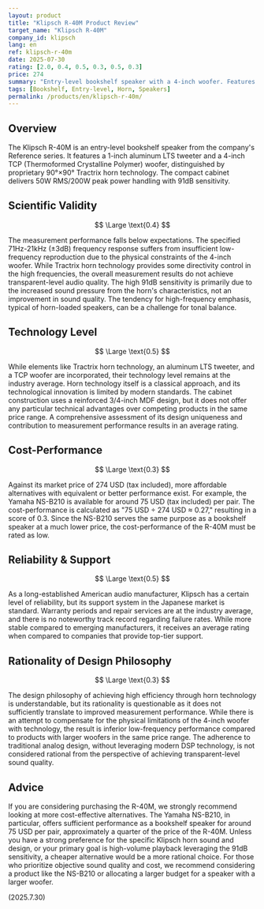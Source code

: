```yaml
---
layout: product
title: "Klipsch R-40M Product Review"
target_name: "Klipsch R-40M"
company_id: klipsch
lang: en
ref: klipsch-r-40m
date: 2025-07-30
rating: [2.0, 0.4, 0.5, 0.3, 0.5, 0.3]
price: 274
summary: "Entry-level bookshelf speaker with a 4-inch woofer. Features Tractrix horn technology but measurement performance is below average with poor cost-performance."
tags: [Bookshelf, Entry-level, Horn, Speakers]
permalink: /products/en/klipsch-r-40m/
---
```


## Overview

The Klipsch R-40M is an entry-level bookshelf speaker from the company's Reference series. It features a 1-inch aluminum LTS tweeter and a 4-inch TCP (Thermoformed Crystalline Polymer) woofer, distinguished by proprietary 90°×90° Tractrix horn technology. The compact cabinet delivers 50W RMS/200W peak power handling with 91dB sensitivity.

## Scientific Validity

$$ \Large \text{0.4} $$

The measurement performance falls below expectations. The specified 71Hz-21kHz (±3dB) frequency response suffers from insufficient low-frequency reproduction due to the physical constraints of the 4-inch woofer. While Tractrix horn technology provides some directivity control in the high frequencies, the overall measurement results do not achieve transparent-level audio quality. The high 91dB sensitivity is primarily due to the increased sound pressure from the horn's characteristics, not an improvement in sound quality. The tendency for high-frequency emphasis, typical of horn-loaded speakers, can be a challenge for tonal balance.

## Technology Level

$$ \Large \text{0.5} $$

While elements like Tractrix horn technology, an aluminum LTS tweeter, and a TCP woofer are incorporated, their technology level remains at the industry average. Horn technology itself is a classical approach, and its technological innovation is limited by modern standards. The cabinet construction uses a reinforced 3/4-inch MDF design, but it does not offer any particular technical advantages over competing products in the same price range. A comprehensive assessment of its design uniqueness and contribution to measurement performance results in an average rating.

## Cost-Performance

$$ \Large \text{0.3} $$

Against its market price of 274 USD (tax included), more affordable alternatives with equivalent or better performance exist. For example, the Yamaha NS-B210 is available for around 75 USD (tax included) per pair. The cost-performance is calculated as "75 USD ÷ 274 USD ≈ 0.27," resulting in a score of 0.3. Since the NS-B210 serves the same purpose as a bookshelf speaker at a much lower price, the cost-performance of the R-40M must be rated as low.

## Reliability & Support

$$ \Large \text{0.5} $$

As a long-established American audio manufacturer, Klipsch has a certain level of reliability, but its support system in the Japanese market is standard. Warranty periods and repair services are at the industry average, and there is no noteworthy track record regarding failure rates. While more stable compared to emerging manufacturers, it receives an average rating when compared to companies that provide top-tier support.

## Rationality of Design Philosophy

$$ \Large \text{0.3} $$

The design philosophy of achieving high efficiency through horn technology is understandable, but its rationality is questionable as it does not sufficiently translate to improved measurement performance. While there is an attempt to compensate for the physical limitations of the 4-inch woofer with technology, the result is inferior low-frequency performance compared to products with larger woofers in the same price range. The adherence to traditional analog design, without leveraging modern DSP technology, is not considered rational from the perspective of achieving transparent-level sound quality.

## Advice

If you are considering purchasing the R-40M, we strongly recommend looking at more cost-effective alternatives. The Yamaha NS-B210, in particular, offers sufficient performance as a bookshelf speaker for around 75 USD per pair, approximately a quarter of the price of the R-40M. Unless you have a strong preference for the specific Klipsch horn sound and design, or your primary goal is high-volume playback leveraging the 91dB sensitivity, a cheaper alternative would be a more rational choice. For those who prioritize objective sound quality and cost, we recommend considering a product like the NS-B210 or allocating a larger budget for a speaker with a larger woofer.

(2025.7.30)
